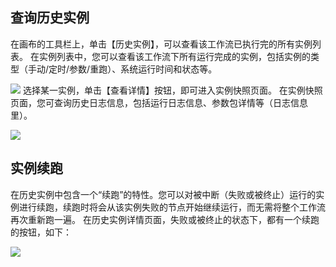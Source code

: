 ## 查询历史实例
在画布的工具栏上，单击【历史实例】，可以查看该工作流已执行完的所有实例列表。
在实例列表中，您可以查看该工作流下所有运行完成的实例，包括实例的类型（手动/定时/参数/重跑）、系统运行时间和状态等。

![](https://main.qcloudimg.com/raw/99404787ee452496a3b5f6cb935c6c6f.png)
选择某一实例，单击【查看详情】按钮，即可进入实例快照页面。
在实例快照页面，您可查询历史日志信息，包括运行日志信息、参数包详情等（日志信息里）。

![](https://main.qcloudimg.com/raw/80bd961f54a867a2b94029f389bbf1ef.png)
 

## 实例续跑
在历史实例中包含一个“续跑”的特性。您可以对被中断（失败或被终止）运行的实例进行续跑，续跑时将会从该实例失败的节点开始继续运行，而无需将整个工作流再次重新跑一遍。 
在历史实例详情页面，失败或被终止的状态下，都有一个续跑的按钮，如下：

![](https://main.qcloudimg.com/raw/c4d8a669f49e230d3fb71a496f45ad09.png)


